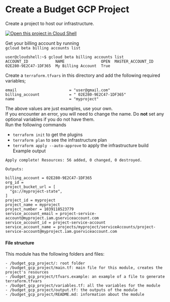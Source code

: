 # Create a Budget GCP Project
Create a project to host our infrastructure.  

[![Open this project in Cloud Shell](http://gstatic.com/cloudssh/images/open-btn.png)](https://console.cloud.google.com/cloudshell/open?git_repo=https://github.com/nufailtd/terraform-budget-gcp&open_in_editor=main.tf&cloudshell_workspace=budget_gcp_project)

Get your billing account by running  
`gcloud beta billing accounts list`
```
user@cloudshell:~$ gcloud beta billing accounts list
ACCOUNT_ID            NAME                OPEN  MASTER_ACCOUNT_ID
02E280-9E2C47-1DF365  My Billing Account  True
```
Create a `terraform.tfvars` in this directory and add  the following required variables;

```
email                       = "user@gmail.com"
billing_account             = " 02E280-9E2C47-1DF365"
name                        = "myproject"
```
The above values are just examples, use your own.  
If you encounter an error, you will need to change the name.
Do **not** set any optional variables if you do not have them.  
Run the following commands

- `terraform init` to get the plugins
- `terraform plan` to see the infrastructure plan
- `terraform apply --auto-approve` to apply the infrastructure build  
Example output
```
Apply complete! Resources: 56 added, 0 changed, 0 destroyed.

Outputs:

billing_account = 02E280-9E2C47-1DF365
org_id = 
project_bucket_url = [
  "gs://myproject-state",
]
project_id = myproject
project_name = myproject
project_number = 1039118523779
service_account_email = project-service-account@myproject.iam.gserviceaccount.com
service_account_id = project-service-account
service_account_name = projects/myproject/serviceAccounts/project-service-account@myproject.iam.gserviceaccount.com
```


#### File structure
This module has the following folders and files:
```
- /budget_gcp_project/: root folder
- /budget_gcp_project/main.tf: main file for this module, creates the project's resources
- /budget_gcp_project/tfvars.example: an example of a file to generate terraform.tfvars
- /budget_gcp_project/variables.tf: all the variables for the module
- /budget_gcp_project/output.tf: the outputs of the module
- /budget_gcp_project/README.md: information about the module
```